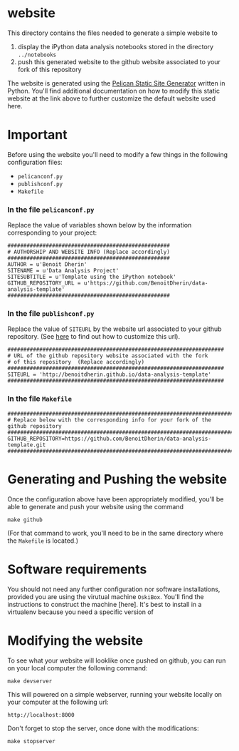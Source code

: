 website
=======

This directory contains the files needed to generate a simple website to 
1. display the iPython data analysis notebooks stored in the directory `../notebooks`
2. push this generated website to the github website associated to your fork of this repository

The website is generated using the [Pelican Static Site Generator](http://blog.getpelican.com/) written in Python. 
You'll find additional documentation on how to modify this static website at the link above to further customize
the default website used here. 

Important
========= 

Before using the website you'll need to modify a few things
in the following configuration files:

* `pelicanconf.py`
* `publishconf.py`
* `Makefile`

### In the file `pelicanconf.py`

Replace the value of variables shown below by the
information corresponding to your project:

```
###################################################
# AUTHORSHIP AND WEBSITE INFO (Replace accordingly)
###################################################
AUTHOR = u'Benoit Dherin'
SITENAME = u'Data Analysis Project'
SITESUBTITLE = u'Template using the iPython notebook'
GITHUB_REPOSITORY_URL = u'https://github.com/BenoitDherin/data-analysis-template'
###################################################
```

### In the file `publishconf.py`

Replace the value of `SITEURL` by the website url associated to your
github repository. (See [here](https://help.github.com/articles/setting-up-a-custom-domain-with-pages)
to find out how to customize this url).

```
####################################################################
# URL of the github repository website associated with the fork
# of this repository  (Replace accordingly)
####################################################################
SITEURL = 'http://benoitdherin.github.io/data-analysis-template'
####################################################################
```

### In the file `Makefile`

```
##################################################################################
# Replace below with the corresponding info for your fork of the github repository 
##################################################################################
GITHUB_REPOSITORY=https://github.com/BenoitDherin/data-analysis-template.git
##################################################################################
```

Generating and Pushing the website
==================================

Once the configuration above have been appropriately modified, you'll be able to generate and push your website using the command

`make github`

(For that command to work, you'll need to be in the same directory where the `Makefile` is located.)




Software requirements
====================

You should not need any further configuration nor software installations, provided you are using
the virutual machine `OskiBox`. You'll find the instructions to construct the machine [here].
It's best to install in a virtualenv because you need a specific version of

Modifying the website
====================

To see what your website will looklike once pushed on github, you can run on your local computer
the following command:

`make devserver`

This will powered on a simple webserver, running your website locally on your computer
at the following url:

`http://localhost:8000`

Don't forget to stop the server, once done with the modifications:

`make stopserver`

